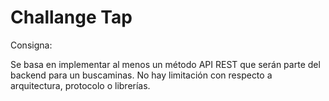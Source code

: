 # Challange Tap

Consigna:

Se basa en implementar al menos un método API REST que serán parte 
del backend para un buscaminas. No hay limitación con respecto a 
arquitectura, protocolo o librerías.
